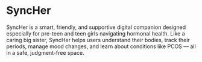 # SyncHer
SyncHer is a smart, friendly, and supportive digital companion designed especially for pre-teen and teen girls navigating hormonal health. Like a caring big sister, SyncHer helps users understand their bodies, track their periods, manage mood changes, and learn about conditions like PCOS — all in a safe, judgment-free space. 
